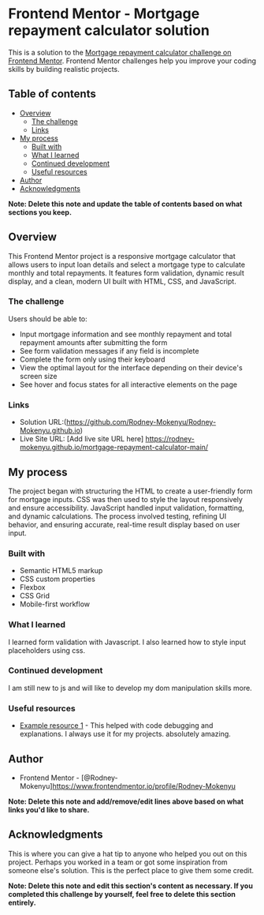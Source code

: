 # Frontend Mentor - Mortgage repayment calculator solution

This is a solution to the [Mortgage repayment calculator challenge on Frontend Mentor](https://www.frontendmentor.io/challenges/mortgage-repayment-calculator-Galx1LXK73). Frontend Mentor challenges help you improve your coding skills by building realistic projects. 

## Table of contents

- [Overview](#overview)
  - [The challenge](#the-challenge)
  - [Links](#links)
- [My process](#my-process)
  - [Built with](#built-with)
  - [What I learned](#what-i-learned)
  - [Continued development](#continued-development)
  - [Useful resources](#useful-resources)
- [Author](#author)
- [Acknowledgments](#acknowledgments)

**Note: Delete this note and update the table of contents based on what sections you keep.**

## Overview
This Frontend Mentor project is a responsive mortgage calculator that allows users to input loan details and select a mortgage type to calculate monthly and total repayments. It features form validation, dynamic result display, and a clean, modern UI built with HTML, CSS, and JavaScript.

### The challenge

Users should be able to:

- Input mortgage information and see monthly repayment and total repayment amounts after submitting the form
- See form validation messages if any field is incomplete
- Complete the form only using their keyboard
- View the optimal layout for the interface depending on their device's screen size
- See hover and focus states for all interactive elements on the page



### Links

- Solution URL:(https://github.com/Rodney-Mokenyu/Rodney-Mokenyu.github.io)
- Live Site URL: [Add live site URL here] https://rodney-mokenyu.github.io/mortgage-repayment-calculator-main/

## My process
The project began with structuring the HTML to create a user-friendly form for mortgage inputs. CSS was then used to style the layout responsively and ensure accessibility. JavaScript handled input validation, formatting, and dynamic calculations. The process involved testing, refining UI behavior, and ensuring accurate, real-time result display based on user input.
### Built with

- Semantic HTML5 markup
- CSS custom properties
- Flexbox
- CSS Grid
- Mobile-first workflow



### What I learned

I learned form validation with Javascript.
I also learned how to style input placeholders using css.


### Continued development

I am still new to js and will like to develop my dom manipulation skills more.


### Useful resources

- [Example resource 1](https://www.chatGPT.com) - This helped with code debugging and explanations. I always use it for my projects. absolutely amazing.

## Author

- Frontend Mentor - [@Rodney-Mokenyu]https://www.frontendmentor.io/profile/Rodney-Mokenyu


**Note: Delete this note and add/remove/edit lines above based on what links you'd like to share.**

## Acknowledgments

This is where you can give a hat tip to anyone who helped you out on this project. Perhaps you worked in a team or got some inspiration from someone else's solution. This is the perfect place to give them some credit.

**Note: Delete this note and edit this section's content as necessary. If you completed this challenge by yourself, feel free to delete this section entirely.**
